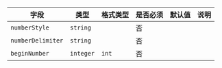| 字段 | 类型 | 格式类型 | 是否必须 | 默认值 | 说明 |
|---|---|---|---|---|---|
| `numberStyle` | `string` |  | 否 |  |
| `numberDelimiter` | `string` |  | 否 |  |
| `beginNumber` | `integer` | `int` | 否 |  |
